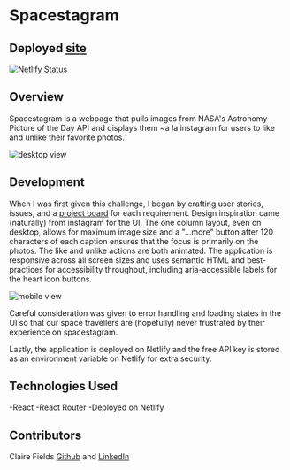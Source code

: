 # Spacestagram

## Deployed [site](https://spacestagram2021.netlify.app/)

[![Netlify Status](https://api.netlify.com/api/v1/badges/e05425d5-034a-46e7-8362-9e6a9703c714/deploy-status)](https://app.netlify.com/sites/spacestagram2021/deploys)

## Overview

Spacestagram is a webpage that pulls images from NASA's Astronomy Picture of the Day API and displays them ~a la instagram for users to like and unlike their favorite photos.

![desktop view](https://user-images.githubusercontent.com/79113236/133945785-ceb7f906-995c-4792-a7b5-47c73e21f110.gif)

## Development

When I was first given this challenge, I began by crafting user stories, issues, and a [project board](https://github.com/clairefields15/spacestagram/projects/1) for each requirement. Design inspiration came (naturally) from instagram for the UI. The one column layout, even on desktop, allows for maximum image size and a "...more" button after 120 characters of each caption ensures that the focus is primarily on the photos. The like and unlike actions are both animated. The application is responsive across all screen sizes and uses semantic HTML and best-practices for accessibility throughout, including aria-accessible labels for the heart icon buttons.

![mobile view](https://user-images.githubusercontent.com/79113236/133945797-850548ba-6482-465c-a43f-1c8c44ed90e4.gif)

Careful consideration was given to error handling and loading states in the UI so that our space travellers are (hopefully) never frustrated by their experience on spacestagram.

Lastly, the application is deployed on Netlify and the free API key is stored as an environment variable on Netlify for extra security.

## Technologies Used

-React
-React Router
-Deployed on Netlify

## Contributors

Claire Fields [Github](https://github.com/clairefields15/) and [LinkedIn](https://www.linkedin.com/in/clairefields15/)
